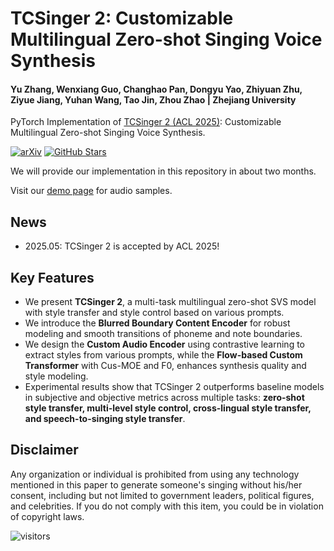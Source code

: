 # TCSinger 2: Customizable Multilingual Zero-shot Singing Voice Synthesis

#### Yu Zhang, Wenxiang Guo, Changhao Pan, Dongyu Yao, Zhiyuan Zhu, Ziyue Jiang, Yuhan Wang, Tao Jin, Zhou Zhao | Zhejiang University

PyTorch Implementation of [TCSinger 2 (ACL 2025)](): Customizable Multilingual Zero-shot Singing Voice Synthesis.

[![arXiv](https://img.shields.io/badge/arXiv-Paper-<COLOR>.svg)](https://arxiv.org/abs/2505.14910)
[![GitHub Stars](https://img.shields.io/github/stars/AaronZ345/TCSinger2?style=social)](https://github.com/AaronZ345/TCSinger2)

We will provide our implementation in this repository in about two months.

Visit our [demo page](https://aaronz345.github.io/TCSinger2Demo/) for audio samples.

## News
- 2025.05: TCSinger 2 is accepted by ACL 2025!

## Key Features
- We present **TCSinger 2**, a multi-task multilingual zero-shot SVS model with style transfer and style control based on various prompts.
- We introduce the **Blurred Boundary Content Encoder** for robust modeling and smooth transitions of phoneme and note boundaries.
- We design the **Custom Audio Encoder** using contrastive learning to extract styles from various prompts, while the **Flow-based Custom Transformer** with Cus-MOE and F0, enhances synthesis quality and style modeling.
- Experimental results show that TCSinger 2 outperforms baseline models in subjective and objective metrics across multiple tasks: **zero-shot style transfer, multi-level style control, cross-lingual style transfer, and speech-to-singing style transfer**.


## Disclaimer ##

Any organization or individual is prohibited from using any technology mentioned in this paper to generate someone's singing without his/her consent, including but not limited to government leaders, political figures, and celebrities. If you do not comply with this item, you could be in violation of copyright laws.

 ![visitors](https://visitor-badge.laobi.icu/badge?page_id=AaronZ345/TCSinger2)

